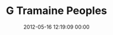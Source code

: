 ---
title: "G Tramaine Peoples"
date: 2012-05-16 12:19:09 00:00
permalink: /gtramaine
twitter: ""
likes: [63]
id: 57
gravatar: "http://www.gravatar.com/avatar/ac978e5797bde0b04eca43a9edeff940"
---